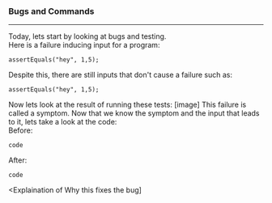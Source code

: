 ### Bugs and Commands 

---
Today, lets start by looking at bugs and testing.   
Here is a failure inducing input for a program:
```
assertEquals("hey", 1,5);
```
Despite this, there are still inputs that don't cause a failure such as:
```
assertEquals("hey", 1,5);
```
Now lets look at the result of running these tests:
[image]
This failure is called a symptom. Now that we know the symptom and the input that leads to it, lets take a look at the code:  
  Before:
  ```
  code
  ```
  After:
  ```
  code
  ```
<Explaination of Why this fixes the bug]
